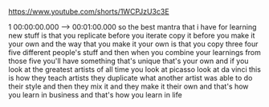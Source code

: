 https://www.youtube.com/shorts/1WCPJzU3c3E

1 00:00:00.000 --\> 00:01:00.000 so the best mantra that i have for
learning new stuff is that you replicate before you iterate copy it
before you make it your own and the way that you make it your own is
that you copy three four five different people's stuff and then when you
combine your learnings from those five you'll have something that's
unique that's your own and if you look at the greatest artists of all
time you look at picasso look at da vinci this is how they teach artists
they duplicate what another artist was able to do their style and then
they mix it and they make it their own and that's how you learn in
business and that's how you learn in life
